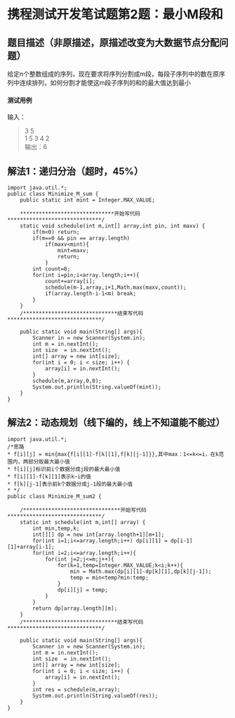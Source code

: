 # 携程测试开发笔试题第2题：最小M段和

## 题目描述（非原描述，原描述改变为大数据节点分配问题）
给定n个整数组成的序列，现在要求将序列分割成m段，每段子序列中的数在原序列中连续排列，如何分割才能使这m段子序列的和的最大值达到最小

#### 测试用例
输入：  
> 3 5  
> 1 5 3 4 2  
输出：6  

## 解法1：递归分治（超时，45%）

    import java.util.*;
    public class Minimize_M_sum {
        public static int mint = Integer.MAX_VALUE;

        ******************************开始写代码******************************/
        static void schedule(int m,int[] array,int pin, int maxv) {
            if(m<0) return;
            if(m==0 && pin == array.length)
                if(maxv<mint){
                    mint=maxv;
                    return;
                }
            int count=0;
            for(int i=pin;i<array.length;i++){
                count+=array[i];
                schedule(m-1,array,i+1,Math.max(maxv,count));
                if(array.length-i-1<m) break;
            }
        }
        /******************************结束写代码******************************/

        public static void main(String[] args){
            Scanner in = new Scanner(System.in);
            int m = in.nextInt();
            int size  = in.nextInt();
            int[] array = new int[size];
            for(int i = 0; i < size; i++) {
                array[i] = in.nextInt();
            }
            schedule(m,array,0,0);
            System.out.println(String.valueOf(mint));
        }
    }
    
## 解法2：动态规划（线下编的，线上不知道能不能过）

    import java.util.*;
    /*思路
    * f[i][j] = min{max{f[i][1]-f[k][1],f[k][j-1]}},其中max：1<=k<=i，在k范围内，两部分取最大最小值
    * f[i][j]标识前i个数据分成j段的最大最小值
    * f[i][1]-f[k][1]表示k~i的值
    * f[k][j-1]表示前k个数据分成j-1段的最大最小值
    * */
    public class Minimize_M_sum2 {

        /*******************************开始写代码******************************/
        static int schedule(int m,int[] array) {
            int min,temp,k;
            int[][] dp = new int[array.length+1][m+1];
            for(int i=1;i<=array.length;i++) dp[i][1] = dp[i-1][1]+array[i-1];
            for(int i=2;i<=array.length;i++){
                for(int j=2;j<=m;j++){
                    for(k=1,temp=Integer.MAX_VALUE;k<i;k++){
                        min = Math.max(dp[i][1]-dp[k][1],dp[k][j-1]);
                        temp = min<temp?min:temp;
                    }
                    dp[i][j] = temp;
                }
            }
            return dp[array.length][m];
        }
        /******************************结束写代码******************************/

        public static void main(String[] args){
            Scanner in = new Scanner(System.in);
            int m = in.nextInt();
            int size  = in.nextInt();
            int[] array = new int[size];
            for(int i = 0; i < size; i++) {
                array[i] = in.nextInt();
            }
            int res = schedule(m,array);
            System.out.println(String.valueOf(res));
        }
    }
